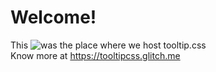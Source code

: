# Welcome!
This <picture><source media="(prefers-color-scheme: dark)" srcset="https://iswas.glitch.me/tiagorangel2011/tooltip.css/dark.svg"><img alt="was" src="https://iswas.glitch.me/tiagorangel2011/tooltip.css/light.svg"></picture> the place where we host tooltip.css  
Know more at https://tooltipcss.glitch.me
